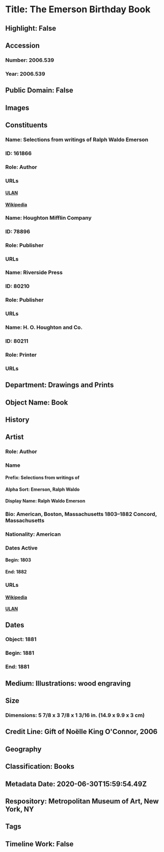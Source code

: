 # Title: The Emerson Birthday Book
## Highlight: False
## Accession
### Number: 2006.539
### Year: 2006.539
## Public Domain: False
## Images
## Constituents
### Name: Selections from writings of Ralph Waldo Emerson
### ID: 161866
### Role: Author
### URLs
#### [ULAN](http://vocab.getty.edu/page/ulan/500246883)
#### [Wikipedia](https://www.wikidata.org/wiki/Q48226)
### Name: Houghton Mifflin Company
### ID: 78896
### Role: Publisher
### URLs
### Name: Riverside Press
### ID: 80210
### Role: Publisher
### URLs
### Name: H. O. Houghton and Co.
### ID: 80211
### Role: Printer
### URLs
## Department: Drawings and Prints
## Object Name: Book
## History
## Artist
### Role: Author
### Name
#### Prefix: Selections from writings of
#### Alpha Sort: Emerson, Ralph Waldo
#### Display Name: Ralph Waldo Emerson
### Bio: American, Boston, Massachusetts 1803–1882 Concord, Massachusetts
### Nationality: American
### Dates Active
#### Begin: 1803
#### End: 1882
### URLs
#### [Wikipedia](https://www.wikidata.org/wiki/Q48226)
#### [ULAN](http://vocab.getty.edu/page/ulan/500246883)
## Dates
### Object: 1881
### Begin: 1881
### End: 1881
## Medium: Illustrations: wood engraving
## Size
### Dimensions: 5 7/8 x 3 7/8 x 1 3/16 in. (14.9 x 9.9 x 3 cm)
## Credit Line: Gift of Noëlle King O'Connor, 2006
## Geography
## Classification: Books
## Metadata Date: 2020-06-30T15:59:54.49Z
## Respository: Metropolitan Museum of Art, New York, NY
## Tags
## Timeline Work: False